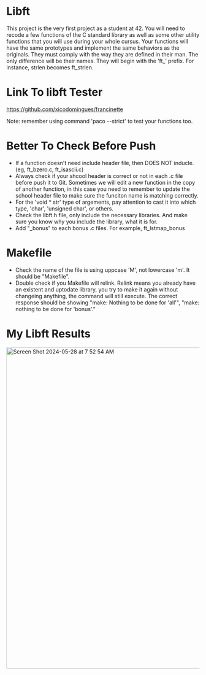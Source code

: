 # Libft

This project is the very first project as a student at 42. You will need to recode a few functions of the C standard library as well as some other utility functions that you will use during your whole cursus.
Your functions will have the same prototypes and implement the same behaviors as the originals. They must comply with the way they are defined in their man. The only difference will be their names. They will begin with the ’ft_’ prefix. For instance, strlen becomes ft_strlen.

# Link To libft Tester
https://github.com/xicodomingues/francinette

Note: remember using command 'paco --strict' to test your functions too.

# Better To Check Before Push
- If a function doesn't need include header file, then DOES NOT inducle. (eg, ft_bzero.c, ft_isascii.c)
- Always check if your shcool header is correct or not in each .c file before push it to Git. Sometimes we will edit a new function in the copy of another function, in this case you need to remember to update the school header file to make sure the funciton name is matching correctly.
- For the 'void * str' type of argements, pay attention to cast it into which type, 'char', 'unsigned char', or others.
- Check the libft.h file, only include the necessary libraries. And make sure you know why you include the library, what it is for.
- Add "_bonus" to each bonus .c files. For example, ft_lstmap_bonus


# Makefile
- Check the name of the file is using uppcase 'M', not lowercase 'm'. It should be "Makefile".
- Double check if you Makefile will relink. Relink  means you already have an existent and uptodate library, you try to make it again without changeing anything, the command will still execute. The correct response should be showing "make: Nothing to be done for 'all'", "make: nothing to be done for 'bonus'."

# My Libft Results
<img width="837" alt="Screen Shot 2024-05-28 at 7 52 54 AM" src="https://github.com/Sherry5Wu/libft/assets/132613292/c66d9acc-eed6-40a0-8eb2-7ba68e38c427">
